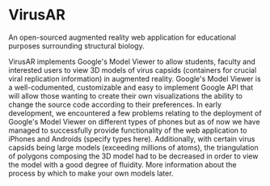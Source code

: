 # VirusAR
An open-sourced augmented reality web application for educational purposes surrounding structural biology.

VirusAR implements Google's Model Viewer to allow students, faculty and interested users to view 3D models of virus capsids (containers for crucial viral replication information) in augmented reality. Google's Model Viewer is a well-codumented, customizable and easy to implement Google API that will allow those wanting to create their own visualizations the ability to change the source code according to their preferences. In early development, we encountered a few problems relating to the deployment of Google's Model Viewer on different types of phones but as of now we have managed to successfully provide functionality of the web application to iPhones and Androids (specify types here). Additionally, with certain virus capsids being large models (exceeding millions of atoms), the triangulation of polygons composing the 3D model had to be decreased in order to view the model with a good degree of fluidity. More information about the process by which to make your own models later.
